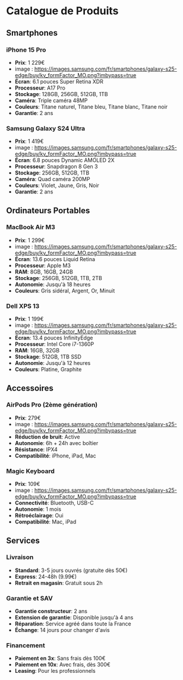# Catalogue de Produits

## Smartphones

### iPhone 15 Pro
- **Prix**: 1 229€
- image : https://images.samsung.com/fr/smartphones/galaxy-s25-edge/buy/kv_formFactor_MO.png?imbypass=true
- **Écran**: 6.1 pouces Super Retina XDR
- **Processeur**: A17 Pro
- **Stockage**: 128GB, 256GB, 512GB, 1TB
- **Caméra**: Triple caméra 48MP
- **Couleurs**: Titane naturel, Titane bleu, Titane blanc, Titane noir
- **Garantie**: 2 ans

### Samsung Galaxy S24 Ultra
- **Prix**: 1 419€
- image : https://images.samsung.com/fr/smartphones/galaxy-s25-edge/buy/kv_formFactor_MO.png?imbypass=true
- **Écran**: 6.8 pouces Dynamic AMOLED 2X
- **Processeur**: Snapdragon 8 Gen 3
- **Stockage**: 256GB, 512GB, 1TB
- **Caméra**: Quad caméra 200MP
- **Couleurs**: Violet, Jaune, Gris, Noir
- **Garantie**: 2 ans

## Ordinateurs Portables

### MacBook Air M3
- **Prix**: 1 299€
- image : https://images.samsung.com/fr/smartphones/galaxy-s25-edge/buy/kv_formFactor_MO.png?imbypass=true
- **Écran**: 13.6 pouces Liquid Retina
- **Processeur**: Apple M3
- **RAM**: 8GB, 16GB, 24GB
- **Stockage**: 256GB, 512GB, 1TB, 2TB
- **Autonomie**: Jusqu'à 18 heures
- **Couleurs**: Gris sidéral, Argent, Or, Minuit

### Dell XPS 13
- **Prix**: 1 199€
- image : https://images.samsung.com/fr/smartphones/galaxy-s25-edge/buy/kv_formFactor_MO.png?imbypass=true
- **Écran**: 13.4 pouces InfinityEdge
- **Processeur**: Intel Core i7-1360P
- **RAM**: 16GB, 32GB
- **Stockage**: 512GB, 1TB SSD
- **Autonomie**: Jusqu'à 12 heures
- **Couleurs**: Platine, Graphite

## Accessoires

### AirPods Pro (2ème génération)
- **Prix**: 279€
- image : https://images.samsung.com/fr/smartphones/galaxy-s25-edge/buy/kv_formFactor_MO.png?imbypass=true
- **Réduction de bruit**: Active
- **Autonomie**: 6h + 24h avec boîtier
- **Résistance**: IPX4
- **Compatibilité**: iPhone, iPad, Mac

### Magic Keyboard
- **Prix**: 109€
- image : https://images.samsung.com/fr/smartphones/galaxy-s25-edge/buy/kv_formFactor_MO.png?imbypass=true
- **Connectivité**: Bluetooth, USB-C
- **Autonomie**: 1 mois
- **Rétroéclairage**: Oui
- **Compatibilité**: Mac, iPad

## Services

### Livraison
- **Standard**: 3-5 jours ouvrés (gratuite dès 50€)
- **Express**: 24-48h (9.99€)
- **Retrait en magasin**: Gratuit sous 2h

### Garantie et SAV
- **Garantie constructeur**: 2 ans
- **Extension de garantie**: Disponible jusqu'à 4 ans
- **Réparation**: Service agréé dans toute la France
- **Échange**: 14 jours pour changer d'avis

### Financement
- **Paiement en 3x**: Sans frais dès 100€
- **Paiement en 10x**: Avec frais, dès 300€
- **Leasing**: Pour les professionnels
